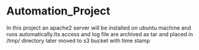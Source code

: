 # Automation_Project
In this project an apache2 server will be installed on ubuntu machine and runs automatically.Its access and log file are archived as tar and placed in /tmp/ directory later moved to s3 bucket with time stamp
